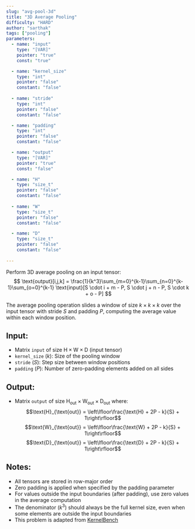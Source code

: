 ```yaml
---
slug: "avg-pool-3d"
title: "3D Average Pooling"
difficulty: "HARD" 
author: "sarthak"
tags: ["pooling"]
parameters:
  - name: "input"
    type: "[VAR]"
    pointer: "true"
    const: "true"

  - name: "kernel_size"
    type: "int"
    pointer: "false"
    constant: "false"
    
  - name: "stride" 
    type: "int"
    pointer: "false"
    constant: "false"

  - name: "padding"
    type: "int"
    pointer: "false"
    constant: "false"

  - name: "output" 
    type: "[VAR]"
    pointer: "true"
    const: "false"

  - name: "H"
    type: "size_t"
    pointer: "false"
    constant: "false"
    
  - name: "W" 
    type: "size_t"
    pointer: "false"
    constant: "false"

  - name: "D"
    type: "size_t"
    pointer: "false"
    constant: "false"
  
---
```


Perform 3D average pooling on an input tensor:
$$
\text{output}[i,j,k] = \frac{1}{k^3}\sum_{m=0}^{k-1}\sum_{n=0}^{k-1}\sum_{o=0}^{k-1} \text{input}[S \cdot i + m - P, S \cdot j + n - P, S \cdot k + o - P]
$$

The average pooling operation slides a window of size $k \times k \times k$ over the input tensor with stride $S$ and padding $P$, computing the average value within each window position.

## Input:
- Matrix `input` of size $\text{H} \times \text{W} \times \text{D}$ (input tensor)
- `kernel_size` ($k$): Size of the pooling window
- `stride` ($S$): Step size between window positions
- `padding` ($P$): Number of zero-padding elements added on all sides

## Output:
- Matrix `output` of size $\text{H}_{\text{out}} \times \text{W}_{\text{out}} \times \text{D}_{\text{out}}$ where:
  $$\text{H}_{\text{out}} = \left\lfloor\frac{\text{H} + 2P - k}{S} + 1\right\rfloor$$
  $$\text{W}_{\text{out}} = \left\lfloor\frac{\text{W} + 2P - k}{S} + 1\right\rfloor$$
  $$\text{D}_{\text{out}} = \left\lfloor\frac{\text{D} + 2P - k}{S} + 1\right\rfloor$$

## Notes:
- All tensors are stored in row-major order
- Zero padding is applied when specified by the padding parameter
- For values outside the input boundaries (after padding), use zero values in the average computation
- The denominator ($k^3$) should always be the full kernel size, even when some elements are outside the input boundaries
- This problem is adapted from [KernelBench](https://github.com/ScalingIntelligence/KernelBench/blob/main/KernelBench/level1/46_Average_Pooling_3D.py)